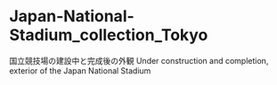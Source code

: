 # Japan-National-Stadium_collection_Tokyo
国立競技場の建設中と完成後の外観 Under construction and completion, exterior of the Japan National Stadium
